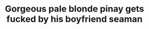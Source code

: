 ---
layout: post
title: Gorgeous pale blonde pinay gets fucked by his boyfriend seaman
duration: '01:30'
view: 201
rate: 2
video: 'https://flashservice.xvideos.com/embedframe/24778561'
category: 
 - amateur
 - beautiful
 - caught
 - pinay
 - rough
 - wife
tags: 
 - pinay-sex
priority: 0.9
changefreq: daily
---